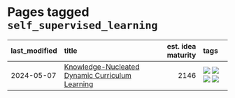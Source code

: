 # Pages tagged `self_supervised_learning`

|last_modified|title|est. idea maturity|tags
|:---|:---|---:|:---|
|2024-05-07|[Knowledge-Nucleated Dynamic Curriculum Learning](../kg_nucleated_curriculum.md)|2146|[![](https://img.shields.io/badge/tag-curriculum_learning-869cae)](../tags/curriculum_learning.md) [![](https://img.shields.io/badge/tag-experimental-32d44f)](../tags/experimental.md) [![](https://img.shields.io/badge/tag-self_supervised_learning-3c7f53)](../tags/self_supervised_learning.md) [![](https://img.shields.io/badge/tag-ssl-22d494)](../tags/ssl.md)|
